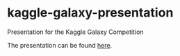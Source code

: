 # kaggle-galaxy-presentation
Presentation for the Kaggle Galaxy Competition

The presentation can be found [here](https://lstmemery.github.io/kaggle-galaxy-presentation/#/).
